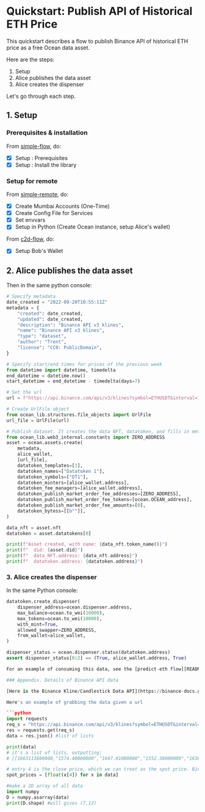 <!--
Copyright 2022 Ocean Protocol Foundation
SPDX-License-Identifier: Apache-2.0
-->

# Quickstart: Publish API of Historical ETH Price

This quickstart describes a flow to publish Binance API of historical ETH price as a free Ocean data asset. 

Here are the steps:

1.  Setup
2.  Alice publishes the data asset
3.  Alice creates the dispenser

Let's go through each step.

## 1. Setup

### Prerequisites & installation

From [simple-flow](data-nfts-and-datatokens-flow.md), do:
- [x] Setup : Prerequisites
- [x] Setup : Install the library

### Setup for remote

From [simple-remote](simple-remote.md), do:
- [x] Create Mumbai Accounts (One-Time)
- [x] Create Config File for Services
- [x] Set envvars
- [x] Setup in Python (Create Ocean instance, setup Alice's wallet)

From [c2d-flow](c2d-flow.md), do:
- [x] Setup Bob's Wallet

## 2. Alice publishes the data asset

Then in the same python console:
```python
# Specify metadata
date_created = "2022-09-20T10:55:11Z"
metadata = {
    "created": date_created,
    "updated": date_created,
    "description": "Binance API v3 klines",
    "name": "Binance API v3 klines",
    "type": "dataset",
    "author": "Trent",
    "license": "CC0: PublicDomain",
}

# Specify start/end times for prices of the previous week
from datetime import datetime, timedelta
end_datetime = datetime.now() 
start_datetime = end_datetime - timedelta(days=7) 

# Set the url
url = f"https://api.binance.com/api/v3/klines?symbol=ETHUSDT&interval=1d&startTime={int(start_datetime.timestamp())*1000}&endTime={int(end_datetime.timestamp())*1000}"

# Create UrlFile object
from ocean_lib.structures.file_objects import UrlFile
url_file = UrlFile(url)

# Publish dataset. It creates the data NFT, datatoken, and fills in metadata
from ocean_lib.web3_internal.constants import ZERO_ADDRESS
asset = ocean.assets.create(
    metadata,
    alice_wallet,
    [url_file],
    datatoken_templates=[1],
    datatoken_names=["Datatoken 1"],
    datatoken_symbols=["DT1"],
    datatoken_minters=[alice_wallet.address],
    datatoken_fee_managers=[alice_wallet.address],
    datatoken_publish_market_order_fee_addresses=[ZERO_ADDRESS],
    datatoken_publish_market_order_fee_tokens=[ocean.OCEAN_address],
    datatoken_publish_market_order_fee_amounts=[0],
    datatoken_bytess=[[b""]],
)

data_nft = asset.nft
datatoken = asset.datatokens[0]

print(f"Asset created, with name: {data_nft.token_name()}")
print(f"  did: {asset.did}")
print(f"  data_NFT.address: {data_nft.address}")
print(f"  datatoken.address: {datatoken.address}")
```

### 3. Alice creates the dispenser

In the same Python console:
```python
datatoken.create_dispenser(
    dispenser_address=ocean.dispenser.address,
    max_balance=ocean.to_wei(10000),
    max_tokens=ocean.to_wei(10000),
    with_mint=True,
    allowed_swapper=ZERO_ADDRESS,
    from_wallet=alice_wallet,
)

dispenser_status = ocean.dispenser.status(datatoken.address)
assert dispenser_status[0:2] == (True, alice_wallet.address, True)

For an example of consuming this data, see the [predict-eth flow][READMEs/predict-eth.md].

### Appendix. Details of Binance API data

[Here is the Binance Kline/Candlestick Data API](https://binance-docs.github.io/apidocs/spot/en/#kline-candlestick-data).

Here's an example of grabbing the data given a url

```python
import requests
req_s = "https://api.binance.com/api/v3/klines?symbol=ETHUSDT&interval=1d&startTime=1663110211000&endTime=1663715011000"
res = requests.get(req_s)
data = res.json() #list of lists

print(data)
# it's a list of lists, outputting:
# [[1663113600000,"1574.40000000","1647.01000000","1552.38000000","1638.39000000","764562.53930000",1663199999999,"1222499363.04636600",1088561,"401130.51880000","641555247.03558200","0"],[1663200000000,"1638.40000000","1655.20000000","1458.00000000","1472.75000000","1335499.80470000",1663286399999,"2095367507.33233400",1748683,"677767.22230000","1065686121.99748000","0"],[1663286400000,"1472.76000000","1483.35000000","1405.52000000","1433.90000000","693597.24250000",1663372799999,"1006033555.19748100",1111984,"339284.67190000","492281156.22353200","0"],[1663372800000,"1433.90000000","1476.13000000","1409.12000000","1468.83000000","421391.37430000",1663459199999,"608805593.71431500",694945,"214030.86210000","309280515.75244900","0"],[1663459200000,"1468.82000000","1469.63000000","1325.55000000","1334.51000000","804113.46800000",1663545599999,"1118416540.56069700",990605,"389497.83390000","541430482.23444900","0"],[1663545600000,"1334.51000000","1393.35000000","1280.00000000","1375.98000000","974855.19800000",1663631999999,"1293086590.94143200",1235360,"490443.56970000","650755506.31086900","0"],[1663632000000,"1375.98000000","1384.78000000","1312.71000000","1321.54000000","641357.58960000",1663718399999,"867278414.69410100",954588,"318605.63970000","430884515.51174400","0"]]

# entry 4 is the close price, which we can treat as the spot price. Binance docs have details.
spot_prices = [float(x[4]) for x in data]

#make a 2D array of all data
import numpy
D = numpy.asarray(data)
print(D.shape) #will gives (7,12)
```







